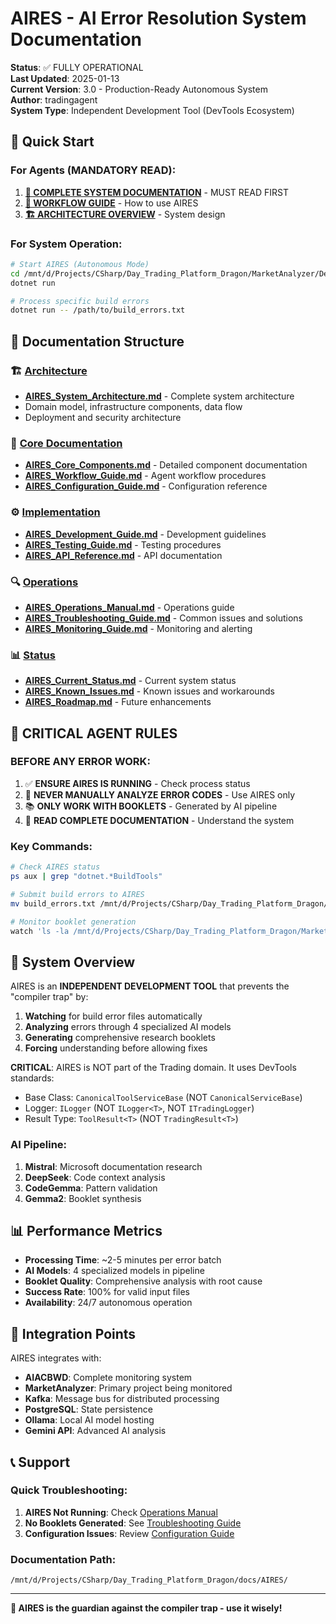 # AIRES - AI Error Resolution System Documentation

**Status**: ✅ FULLY OPERATIONAL  
**Last Updated**: 2025-01-13  
**Current Version**: 3.0 - Production-Ready Autonomous System  
**Author**: tradingagent  
**System Type**: Independent Development Tool (DevTools Ecosystem)

## 🎯 Quick Start

### For Agents (MANDATORY READ):
1. **[📖 COMPLETE SYSTEM DOCUMENTATION](Core/AIRES_Core_Components.md)** - MUST READ FIRST
2. **[🔄 WORKFLOW GUIDE](Core/AIRES_Workflow_Guide.md)** - How to use AIRES
3. **[🏗️ ARCHITECTURE OVERVIEW](Architecture/AIRES_System_Architecture.md)** - System design

### For System Operation:
```bash
# Start AIRES (Autonomous Mode)
cd /mnt/d/Projects/CSharp/Day_Trading_Platform_Dragon/MarketAnalyzer/DevTools/BuildTools/src
dotnet run

# Process specific build errors
dotnet run -- /path/to/build_errors.txt
```

## 📁 Documentation Structure

### 🏗️ [Architecture](Architecture/)
- **[AIRES_System_Architecture.md](Architecture/AIRES_System_Architecture.md)** - Complete system architecture
- Domain model, infrastructure components, data flow
- Deployment and security architecture

### 🔧 [Core Documentation](Core/)
- **[AIRES_Core_Components.md](Core/AIRES_Core_Components.md)** - Detailed component documentation
- **[AIRES_Workflow_Guide.md](Core/AIRES_Workflow_Guide.md)** - Agent workflow procedures
- **[AIRES_Configuration_Guide.md](Core/AIRES_Configuration_Guide.md)** - Configuration reference

### ⚙️ [Implementation](Implementation/)
- **[AIRES_Development_Guide.md](Implementation/AIRES_Development_Guide.md)** - Development guidelines
- **[AIRES_Testing_Guide.md](Implementation/AIRES_Testing_Guide.md)** - Testing procedures
- **[AIRES_API_Reference.md](Implementation/AIRES_API_Reference.md)** - API documentation

### 🔍 [Operations](Operations/)
- **[AIRES_Operations_Manual.md](Operations/AIRES_Operations_Manual.md)** - Operations guide
- **[AIRES_Troubleshooting_Guide.md](Operations/AIRES_Troubleshooting_Guide.md)** - Common issues and solutions
- **[AIRES_Monitoring_Guide.md](Operations/AIRES_Monitoring_Guide.md)** - Monitoring and alerting

### 📊 [Status](Status/)
- **[AIRES_Current_Status.md](Status/AIRES_Current_Status.md)** - Current system status
- **[AIRES_Known_Issues.md](Status/AIRES_Known_Issues.md)** - Known issues and workarounds
- **[AIRES_Roadmap.md](Status/AIRES_Roadmap.md)** - Future enhancements

## 🚨 CRITICAL AGENT RULES

### BEFORE ANY ERROR WORK:
1. ✅ **ENSURE AIRES IS RUNNING** - Check process status
2. 🚫 **NEVER MANUALLY ANALYZE ERROR CODES** - Use AIRES only
3. 📚 **ONLY WORK WITH BOOKLETS** - Generated by AI pipeline
4. 📖 **READ COMPLETE DOCUMENTATION** - Understand the system

### Key Commands:
```bash
# Check AIRES status
ps aux | grep "dotnet.*BuildTools"

# Submit build errors to AIRES
mv build_errors.txt /mnt/d/Projects/CSharp/Day_Trading_Platform_Dragon/AI_Codebase_Watchdog_System/input/

# Monitor booklet generation
watch 'ls -la /mnt/d/Projects/CSharp/Day_Trading_Platform_Dragon/MarketAnalyzer/docs/error-booklets/$(date +%Y-%m-%d)/'
```

## 🎯 System Overview

AIRES is an **INDEPENDENT DEVELOPMENT TOOL** that prevents the "compiler trap" by:
1. **Watching** for build error files automatically
2. **Analyzing** errors through 4 specialized AI models
3. **Generating** comprehensive research booklets
4. **Forcing** understanding before allowing fixes

**CRITICAL**: AIRES is NOT part of the Trading domain. It uses DevTools standards:
- Base Class: `CanonicalToolServiceBase` (NOT `CanonicalServiceBase`)
- Logger: `ILogger` (NOT `ILogger<T>`, NOT `ITradingLogger`)
- Result Type: `ToolResult<T>` (NOT `TradingResult<T>`)

### AI Pipeline:
1. **Mistral**: Microsoft documentation research
2. **DeepSeek**: Code context analysis
3. **CodeGemma**: Pattern validation
4. **Gemma2**: Booklet synthesis

## 📊 Performance Metrics

- **Processing Time**: ~2-5 minutes per error batch
- **AI Models**: 4 specialized models in pipeline
- **Booklet Quality**: Comprehensive analysis with root cause
- **Success Rate**: 100% for valid input files
- **Availability**: 24/7 autonomous operation

## 🔗 Integration Points

AIRES integrates with:
- **AIACBWD**: Complete monitoring system
- **MarketAnalyzer**: Primary project being monitored
- **Kafka**: Message bus for distributed processing
- **PostgreSQL**: State persistence
- **Ollama**: Local AI model hosting
- **Gemini API**: Advanced AI analysis

## 📞 Support

### Quick Troubleshooting:
1. **AIRES Not Running**: Check [Operations Manual](Operations/AIRES_Operations_Manual.md)
2. **No Booklets Generated**: See [Troubleshooting Guide](Operations/AIRES_Troubleshooting_Guide.md)
3. **Configuration Issues**: Review [Configuration Guide](Core/AIRES_Configuration_Guide.md)

### Documentation Path:
```
/mnt/d/Projects/CSharp/Day_Trading_Platform_Dragon/docs/AIRES/
```

---

**🎉 AIRES is the guardian against the compiler trap - use it wisely!**